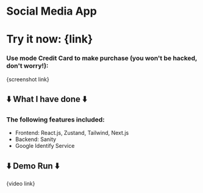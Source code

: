 # Social Media App
# Try it now: {link}
### Use mode Credit Card to make purchase (you won't be hacked, don't worry!): 

{screenshot link}

## ⬇️ What I have done ⬇️
### The following features included:
- Frontend: React.js, Zustand, Tailwind, Next.js
- Backend: Sanity
- Google Identify Service

## ⬇️ Demo Run ⬇️ 
{video link}
